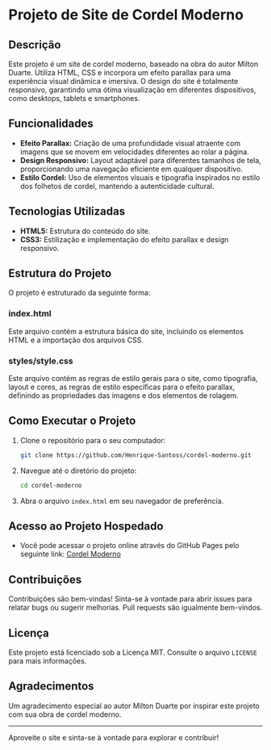 # Projeto de Site de Cordel Moderno

## Descrição
Este projeto é um site de cordel moderno, baseado na obra do autor Milton Duarte. Utiliza HTML, CSS e incorpora um efeito parallax para uma experiência visual dinâmica e imersiva. O design do site é totalmente responsivo, garantindo uma ótima visualização em diferentes dispositivos, como desktops, tablets e smartphones.

## Funcionalidades
- **Efeito Parallax:** Criação de uma profundidade visual atraente com imagens que se movem em velocidades diferentes ao rolar a página.
- **Design Responsivo:** Layout adaptável para diferentes tamanhos de tela, proporcionando uma navegação eficiente em qualquer dispositivo.
- **Estilo Cordel:** Uso de elementos visuais e tipografia inspirados no estilo dos folhetos de cordel, mantendo a autenticidade cultural.

## Tecnologias Utilizadas
- **HTML5:** Estrutura do conteúdo do site.
- **CSS3:** Estilização e implementação do efeito parallax e design responsivo.

## Estrutura do Projeto
O projeto é estruturado da seguinte forma:

### index.html
Este arquivo contém a estrutura básica do site, incluindo os elementos HTML e a importação dos arquivos CSS.

### styles/style.css
Este arquivo contém as regras de estilo gerais para o site, como tipografia, layout e cores, as regras de estilo específicas para o efeito parallax, definindo as propriedades das imagens e dos elementos de rolagem.

## Como Executar o Projeto
1. Clone o repositório para o seu computador:
    ```bash
    git clone https://github.com/Henrique-Santoss/cordel-moderno.git
    ```
2. Navegue até o diretório do projeto:
    ```bash
    cd cordel-moderno
    ```
3. Abra o arquivo `index.html` em seu navegador de preferência.

## Acesso ao Projeto Hospedado
- Você pode acessar o projeto online através do GitHub Pages pelo seguinte link: [Cordel Moderno](https://henrique-santoss.github.io/cordel-moderno/)

## Contribuições
Contribuições são bem-vindas! Sinta-se à vontade para abrir issues para relatar bugs ou sugerir melhorias. Pull requests são igualmente bem-vindos.

## Licença
Este projeto está licenciado sob a Licença MIT. Consulte o arquivo `LICENSE` para mais informações.

## Agradecimentos
Um agradecimento especial ao autor Milton Duarte por inspirar este projeto com sua obra de cordel moderno.

---

Aproveite o site e sinta-se à vontade para explorar e contribuir!
